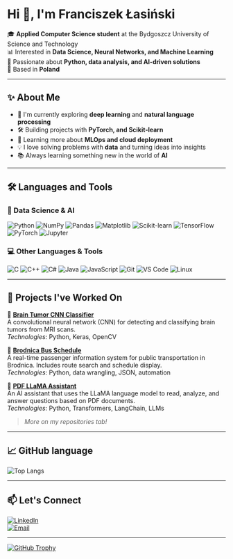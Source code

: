 # Hi 👋, I'm Franciszek Łasiński

🎓 **Applied Computer Science student** at the Bydgoszcz University of Science and Technology  
📊 Interested in **Data Science, Neural Networks, and Machine Learning**  
🔬 Passionate about **Python, data analysis, and AI-driven solutions**  
📍 Based in **Poland**  

---

## ✨ About Me

- 🧠 I'm currently exploring **deep learning** and **natural language processing**
- 🛠️ Building projects with **PyTorch, and Scikit-learn**
- 🌱 Learning more about **MLOps and cloud deployment**
- 💡 I love solving problems with **data** and turning ideas into insights
- 📚 Always learning something new in the world of **AI**

---

## 🛠️ Languages and Tools

### 🧪 Data Science & AI
![Python](https://img.shields.io/badge/-Python-3776AB?style=flat-square&logo=python&logoColor=white)
![NumPy](https://img.shields.io/badge/-NumPy-013243?style=flat-square&logo=numpy)
![Pandas](https://img.shields.io/badge/-Pandas-150458?style=flat-square&logo=pandas)
![Matplotlib](https://img.shields.io/badge/-Matplotlib-11557c?style=flat-square&logo=matplotlib)
![Scikit-learn](https://img.shields.io/badge/-Scikit--learn-F7931E?style=flat-square&logo=scikitlearn)
![TensorFlow](https://img.shields.io/badge/-TensorFlow-FF6F00?style=flat-square&logo=tensorflow)
![PyTorch](https://img.shields.io/badge/-PyTorch-EE4C2C?style=flat-square&logo=pytorch)
![Jupyter](https://img.shields.io/badge/-Jupyter-F37626?style=flat-square&logo=jupyter)

### 💻 Other Languages & Tools
![C](https://img.shields.io/badge/-C-A8B9CC?style=flat-square&logo=c)
![C++](https://img.shields.io/badge/-C++-00599C?style=flat-square&logo=cplusplus)
![C#](https://img.shields.io/badge/-C%23-239120?style=flat-square&logo=csharp)
![Java](https://img.shields.io/badge/-Java-007396?style=flat-square&logo=java)
![JavaScript](https://img.shields.io/badge/-JavaScript-F7DF1E?style=flat-square&logo=javascript&logoColor=black)
![Git](https://img.shields.io/badge/-Git-F05032?style=flat-square&logo=git)
![VS Code](https://img.shields.io/badge/-VSCode-007ACC?style=flat-square&logo=visual-studio-code)
![Linux](https://img.shields.io/badge/-Linux-FCC624?style=flat-square&logo=linux&logoColor=black)

---

## 🚀 Projects I've Worked On

🔹 [**Brain Tumor CNN Classifier**](https://github.com/franeklasinski/brain-tumor-cnn-classifier)  
A convolutional neural network (CNN) for detecting and classifying brain tumors from MRI scans.  
*Technologies:* Python, Keras, OpenCV

🔹 [**Brodnica Bus Schedule**](https://github.com/franeklasinski/brodnica-bus-schedule)  
A real-time passenger information system for public transportation in Brodnica. Includes route search and schedule display.  
*Technologies:* Python, data wrangling, JSON, automation

🔹 [**PDF LLaMA Assistant**](https://github.com/franeklasinski/PDF-LLaMA-Assistant)  
An AI assistant that uses the LLaMA language model to read, analyze, and answer questions based on PDF documents.  
*Technologies:* Python, Transformers, LangChain, LLMs


> *More on my repositories tab!*

---

## 📈 GitHub language

![Top Langs](https://github-readme-stats.vercel.app/api/top-langs/?username=franeklasinski&layout=compact&theme=tokyonight)


---

## 📫 Let's Connect

[![LinkedIn](https://img.shields.io/badge/-LinkedIn-0A66C2?style=flat-square&logo=linkedin&logoColor=white)](https://www.linkedin.com/in/franciszek-łasiński/)  
[![Email](https://img.shields.io/badge/-Email-D14836?style=flat-square&logo=gmail&logoColor=white)](mailto:fralas000@pbs.edu.pl)

---

[![GitHub Trophy](https://github-profile-trophy.vercel.app/?username=franeklasinski&theme=onedark&row=1&no-frame=true)](https://github.com/ryo-ma/github-profile-trophy)



